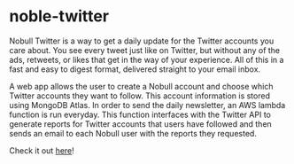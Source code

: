 # noble-twitter

Nobull Twitter is a way to get a daily update for the Twitter accounts you care about. You see every tweet just like on Twitter, but without any of the ads, retweets, or likes that get in the way of your experience. All of this in a fast and easy to digest format, delivered straight to your email inbox. 

A web app allows the user to create a Nobull account and choose which Twitter accounts they want to follow. This account information is stored using MongoDB Atlas. In order to send the daily newsletter, an AWS lambda function is run everyday. This function interfaces with the Twitter API to generate reports for Twitter accounts that users have followed and then sends an email to each Nobull user with the reports they requested.

Check it out [here](https://nobulltwitter.com/)!
